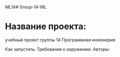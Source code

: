 
ML14# Group-14-ML

# Название проекта: 

учебный проект группы 14 Программная инженерия


Как запустить:
Требования к окружению:
Авторы:
